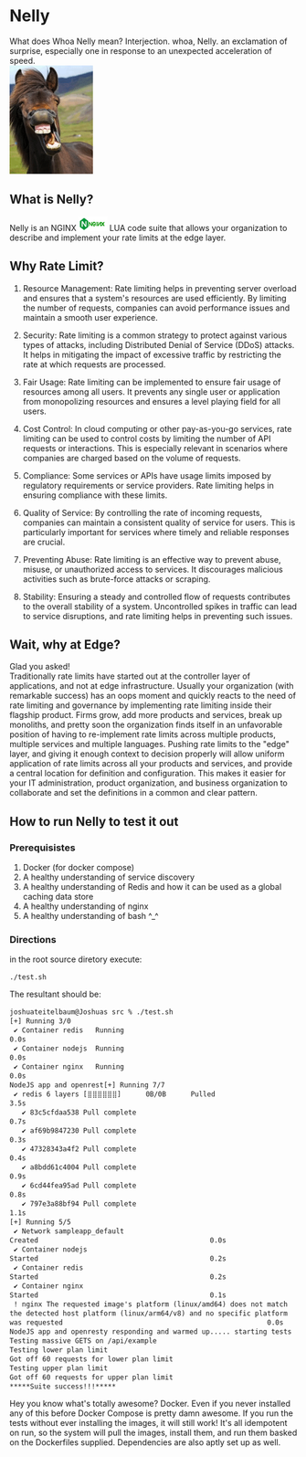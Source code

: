 # Nelly
What does Whoa Nelly mean?
Interjection. whoa, Nelly. an exclamation of surprise, especially one in response to an unexpected acceleration of speed.\
<img src="./images/nginx_animated.gif" alt="drawing" />

## What is Nelly?

Nelly is an NGINX <img src="./images/nginx.png" alt="drawing" height="25" width="50"/> LUA code suite that allows your organization to describe and implement your rate limits at the edge layer.  

## Why Rate Limit?

1. Resource Management: Rate limiting helps in preventing server overload and ensures that a system's resources are used efficiently. By limiting the number of requests, companies can avoid performance issues and maintain a smooth user experience.

1. Security: Rate limiting is a common strategy to protect against various types of attacks, including Distributed Denial of Service (DDoS) attacks. It helps in mitigating the impact of excessive traffic by restricting the rate at which requests are processed.

3. Fair Usage: Rate limiting can be implemented to ensure fair usage of resources among all users. It prevents any single user or application from monopolizing resources and ensures a level playing field for all users.

4. Cost Control: In cloud computing or other pay-as-you-go services, rate limiting can be used to control costs by limiting the number of API requests or interactions. This is especially relevant in scenarios where companies are charged based on the volume of requests.

5. Compliance: Some services or APIs have usage limits imposed by regulatory requirements or service providers. Rate limiting helps in ensuring compliance with these limits.

6. Quality of Service: By controlling the rate of incoming requests, companies can maintain a consistent quality of service for users. This is particularly important for services where timely and reliable responses are crucial.

7. Preventing Abuse: Rate limiting is an effective way to prevent abuse, misuse, or unauthorized access to services. It discourages malicious activities such as brute-force attacks or scraping.

8. Stability: Ensuring a steady and controlled flow of requests contributes to the overall stability of a system. Uncontrolled spikes in traffic can lead to service disruptions, and rate limiting helps in preventing such issues.

## Wait, why at Edge?

Glad you asked!\
Traditionally rate limits have started out at the controller layer of applications, and not at edge infrastructure.
Usually your organization (with remarkable success) has an oops moment and quickly reacts to the need of rate limiting and governance by implementing rate limiting
inside their flagship product.
Firms grow, add more products and services, break up monoliths, and pretty soon the organization finds itself in an unfavorable position 
of having to re-implement rate limits across multiple products, multiple services and multiple languages.
Pushing rate limits to the "edge" layer, and giving it enough context to decision properly will allow uniform application of rate limits across all your 
products and services, and provide a central location for definition and configuration.   This makes it easier for your IT administration, product organization, and 
business organization to collaborate and set the definitions in a common and clear pattern.

## How to run Nelly to test it out

### Prerequisistes
1. Docker (for docker compose)
2. A healthy understanding of service discovery
3. A healthy understanding of Redis and how it can be used as a global caching data store
4. A healthy understanding of nginx
5. A healthy understanding of bash ^_^


### Directions
in the root source diretory execute:
```shell
./test.sh
```

The resultant should be:
```shell
joshuateitelbaum@Joshuas src % ./test.sh
[+] Running 3/0
 ✔ Container redis   Running                                                                                                                                                                             0.0s 
 ✔ Container nodejs  Running                                                                                                                                                                             0.0s 
 ✔ Container nginx   Running                                                                                                                                                                             0.0s 
NodeJS app and openrest[+] Running 7/7
 ✔ redis 6 layers [⣿⣿⣿⣿⣿⣿]      0B/0B      Pulled                                                                                                                                                        3.5s 
   ✔ 83c5cfdaa538 Pull complete                                                                                                                                                                          0.7s 
   ✔ af69b9847230 Pull complete                                                                                                                                                                          0.3s 
   ✔ 47328343a4f2 Pull complete                                                                                                                                                                          0.4s 
   ✔ a8bdd61c4004 Pull complete                                                                                                                                                                          0.9s 
   ✔ 6cd44fea95ad Pull complete                                                                                                                                                                          0.8s 
   ✔ 797e3a88bf94 Pull complete                                                                                                                                                                          1.1s 
[+] Running 5/5
 ✔ Network sampleapp_default                                                                                                                            Created                                          0.0s 
 ✔ Container nodejs                                                                                                                                     Started                                          0.2s 
 ✔ Container redis                                                                                                                                      Started                                          0.2s 
 ✔ Container nginx                                                                                                                                      Started                                          0.1s 
 ! nginx The requested image's platform (linux/amd64) does not match the detected host platform (linux/arm64/v8) and no specific platform was requested                                                  0.0s 
NodeJS app and openresty responding and warmed up..... starting tests
Testing massive GETS on /api/example
Testing lower plan limit
Got off 60 requests for lower plan limit
Testing upper plan limit
Got off 60 requests for upper plan limit
*****Suite success!!!*****

```

Hey you know what's totally awesome?  Docker.  Even if you never installed any of this before Docker Compose is pretty
damn awesome.  If you run the tests without ever installing the images, it will still work!  It's all idempotent on run,
so the system will pull the images, install them, and run them basked on the Dockerfiles supplied.  Dependencies are
also aptly set up as well.

